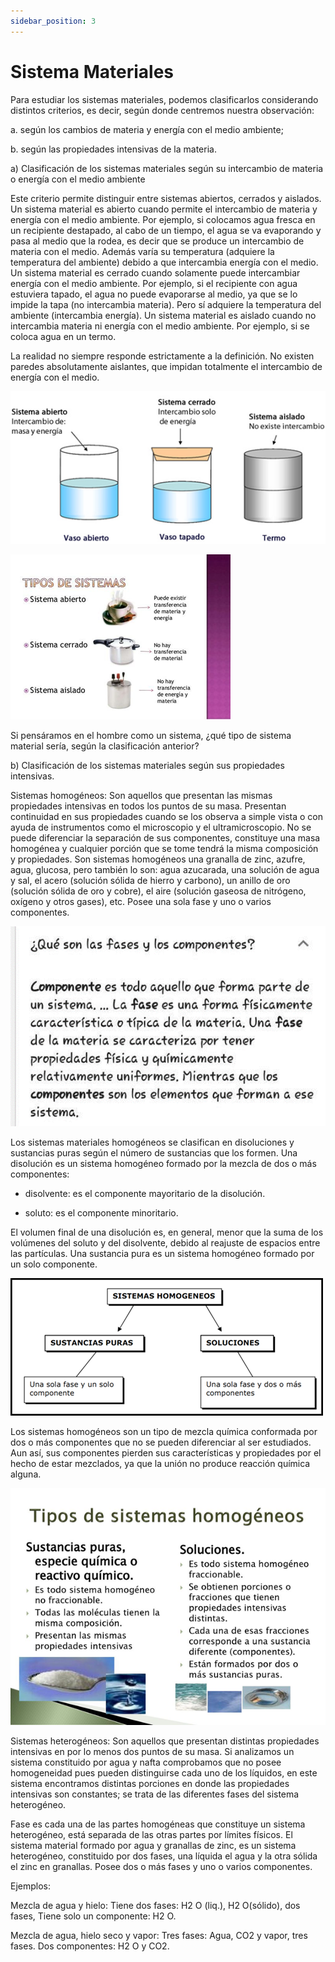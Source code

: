 ```yaml
---
sidebar_position: 3
---
```


# Sistema Materiales

Para estudiar los sistemas materiales, podemos clasificarlos considerando distintos criterios, es decir, según donde centremos nuestra observación:

a. según los cambios de materia y energía con el medio ambiente;

b. según las propiedades intensivas de la materia.

a)	Clasificación de los sistemas materiales según su intercambio de materia o energía con el medio ambiente

Este criterio permite distinguir entre sistemas abiertos, cerrados y aislados.
Un sistema material es abierto cuando permite el intercambio de materia y energía con el medio ambiente. Por ejemplo, si colocamos agua fresca en un recipiente destapado, al cabo de un tiempo, el agua se va evaporando y pasa al medio que la rodea, es decir que se produce un intercambio de materia con el medio. Además varía su temperatura (adquiere la temperatura del ambiente) debido a que intercambia energía con el medio.
Un sistema material es cerrado cuando solamente puede intercambiar energía con el medio ambiente. Por ejemplo, si el recipiente con agua estuviera tapado, el agua no puede evaporarse al medio, ya que se lo impide la tapa (no intercambia materia). Pero sí adquiere la temperatura del ambiente (intercambia energía).
Un sistema material es aislado cuando no intercambia materia ni energía con el medio ambiente. Por ejemplo, si se coloca agua en un termo.

La realidad no siempre responde estrictamente a la definición. No existen paredes absolutamente aislantes, que  impidan totalmente el intercambio de energía con el medio.

![alt text](image-2.png)

![alt text](image-3.png)

Si  pensáramos en el hombre como un sistema, ¿qué tipo de sistema material sería, según la clasificación anterior?

b) Clasificación de los sistemas materiales según sus propiedades intensivas.

Sistemas homogéneos: Son aquellos que presentan las mismas propiedades intensivas en todos los puntos de su masa. Presentan continuidad en sus propiedades cuando se los observa a simple vista o con ayuda de instrumentos como el microscopio y el ultramicroscopio. No se puede diferenciar la separación de sus componentes, constituye una masa homogénea y cualquier porción que se tome tendrá la misma composición y propiedades. Son sistemas homogéneos una granalla de zinc, azufre, agua, glucosa, pero también lo son: agua azucarada, una solución de agua y sal, el acero (solución sólida de hierro y carbono), un anillo de oro (solución sólida de oro y cobre), el aire (solución gaseosa de nitrógeno, oxígeno y otros gases), etc. Posee una sola fase y uno o varios componentes.

![alt text](image-4.png)

Los sistemas materiales homogéneos se clasifican en disoluciones y sustancias puras según el número de sustancias que los formen.
Una disolución es un sistema homogéneo formado por la mezcla de dos o más componentes:

- disolvente: es el componente mayoritario de la disolución.

- soluto: es el componente minoritario.
  
El volumen final de una disolución es, en general, menor que la suma de los volúmenes del soluto y del disolvente, debido al reajuste de espacios entre las partículas.
Una sustancia pura es un sistema homogéneo formado por un solo componente.

![alt text](image-5.png)

Los sistemas homogéneos  son  un tipo de mezcla química conformada por dos o más componentes que no se pueden diferenciar al ser estudiados. Aun así, sus componentes pierden sus características y propiedades por el hecho de estar mezclados, ya que la unión no produce reacción química alguna.

![alt text](image-6.png)

Sistemas heterogéneos: Son aquellos que presentan distintas propiedades intensivas en por lo menos dos puntos de su masa.
Si analizamos un sistema constituido por agua y nafta comprobamos que no posee homogeneidad pues pueden distinguirse cada uno de los líquidos, en este sistema encontramos distintas porciones en donde las propiedades intensivas son constantes; se trata de las diferentes fases del sistema heterogéneo.

Fase es cada una de las partes homogéneas que constituye un sistema heterogéneo, está separada de las otras partes por límites físicos. El sistema material formado por agua y granallas de zinc, es un sistema heterogéneo, constituido por dos fases, una líquida el agua y la otra sólida el zinc en granallas.
 Posee dos o más fases y uno o varios componentes.

Ejemplos:

Mezcla de agua y hielo: Tiene dos fases: H2 O (liq.), H2 O(sólido), dos fases, Tiene solo un   componente: H2 O.

Mezcla de agua, hielo seco y vapor: Tres fases: Agua, CO2 y vapor, tres fases. Dos componentes: H2 O y CO2.
